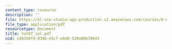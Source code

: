 ```yaml
---
content_type: resource
description: ''
file: https://ol-ocw-studio-app-production.s3.amazonaws.com/courses/6-041-probabilistic-systems-analysis-and-applied-probability-spring-2006/cd83d4fdd34be5cfebd6520a08b79643_tut07_sol.pdf
file_type: application/pdf
resourcetype: Document
title: tut07_sol.pdf
uid: cd83d4fd-d34b-e5cf-ebd6-520a08b79643
---
```

